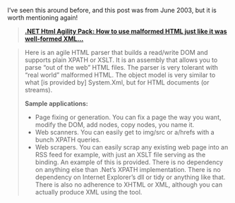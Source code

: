 I&#8217;ve seen this around before, and this post was from June 2003, but it is worth mentioning again!

> <a href="http://blogs.msdn.com/smourier/archive/2003/06/04/8265.aspx" target="_blank" class="broken_link"><b>.NET Html Agility Pack: How to use malformed HTML just like it was well-formed XML&#8230; </b></a>
  
> Here is an agile HTML parser that builds a read/write DOM and supports plain XPATH or XSLT. It is an assembly that allows you to parse &#8220;out of the web&#8221; HTML files. The parser is very tolerant with &#8220;real world&#8221; malformed HTML. The object model is very similar to what [is provided by] System.Xml, but for HTML documents (or streams).
> 
> **Sample applications:**
> 
>   * Page fixing or generation. You can fix a page the way you want, modify the DOM, add nodes, copy nodes, you name it.
>   * Web scanners. You can easily get to img/src or a/hrefs with a bunch XPATH queries.
>   * Web scrapers. You can easily scrap any existing web page into an RSS feed for example, with just an XSLT file serving as the binding. An example of this is provided.
> There is no dependency on anything else than .Net&#8217;s XPATH implementation. There is no dependency on Internet Explorer&#8217;s dll or tidy or anything like that. There is also no adherence to XHTML or XML, although you can actually produce XML using the tool.